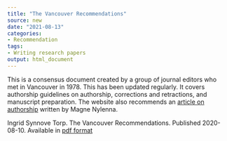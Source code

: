 ```yaml
---
title: "The Vancouver Recommendations"
source: new
date: "2021-08-13"
categories:
- Recommendation
tags:
- Writing research papers
output: html_document
---
```


This is a consensus document created by a group of journal editors who met in Vancouver in 1978. This has been updated regularly. It covers authorship guidelines on authorship, corrections and retractions, and manuscript preparation. The website also recommends an [article on authorship][nyl1] written by Magne Nylenna.

<!--more-->

Ingrid Synnove Torp. The Vancouver Recommendations. Published 2020-08-10. Available in [pdf format][tor1]


[nyl1]: https://www.forskningsetikk.no/en/resources/the-research-ethics-library/authorship-and-co-authorship/authorship-and-co-authorship-in-medical-and-health-research/
[tor1]: https://www.forskningsetikk.no/en/resources/the-research-ethics-library/legal-statutes-and-guidelines/the-vancouver-recommendations/
